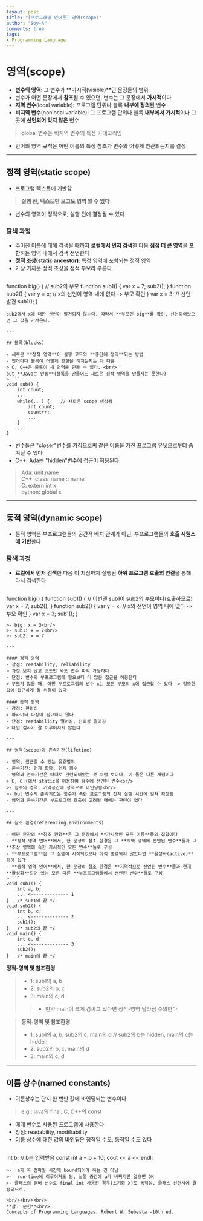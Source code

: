 ```yaml
---
layout: post
title: "[프로그래밍 언어론] 영역(scope)"
author: "Soy-A"
comments: true
tags:
- Programming Language
---
```


# 영역(scope)

- **변수의 영역**: 그 변수가 **가시적(visible)**인 문장들의 범위
- 변수가 어떤 문장에서 **참조**될 수 있으면, 변수는 그 문장에서 **가시적**이다
- **지역 변수**(local variable): 프로그램 단위나 블록 **내부에 정의**된 변수
- **비지역 변수**(nonlocal variable): 그 프로그램 단위나 블록 **내부에서 가시적**이나 그곳에 **선언되어 있지 않은** 변수
> global 변수는 비지역 변수의 특정 카테고리임
- 언어의 영역 규칙은 어떤 이름의 특정 참조가 변수와 어떻게 연관되는지를 결정

---

## 정적 영역(static scope)

- 프로그램 텍스트에 기반함
> **실행 전, 텍스트만 보고도 영역 알 수 있다**
- 변수의 영역이 정적으로, 실행 전에 결정될 수 있다

### 탐색 과정

- 주어진 이름에 대해 검색될 때까지 **로컬에서 먼저 검색**한 다음 **점점 더 큰 영역**을 포함하는 영역 내에서 검색 선언한다
- **정적 조상(static ancestor)**: 특정 영역에 포함되는 정적 영역
- 가장 가까운 정적 조상을 정적 부모라 부른다
> ```
function big() {	// sub2의 부모
	function sub1() {
		var x = 7;
		sub2();
	}
	function sub2() {
		var y = x;	// x의 선언이 영역 내에 없다 -> 부모 확인
	}
	var x = 3;		// 선언 발견
	sub1();
}
```
sub2에서 x에 대한 선언이 발견되지 않는다. 따라서 **부모인 big**를 확인, 선언되어있으면 그 값을 가져온다.

---

## 블록(blocks)

- 새로운 **정적 영역**이 실행 코드의 **중간에 정의**되는 방법
- 언어마다 블록이 어떻게 영향을 끼치는지는 다 다름
> C, C++은 블록이 새 영역을 만들 수 있다. <br/>
but **Java는 안됨**(블록을 만들어도 새로운 정적 영역을 만들지는 못한다)
> ```
void sub() {
	int count;
	...
	while(...) {	// 새로운 scope 생성됨
		int count;
		count++;
		...
	}
	...
}
```

- 변수들은 "closer"변수를 가짐으로써 같은 이름을 가진 프로그램 유닛으로부터 숨겨질 수 있다
- C++, Ada는 "hidden"변수에 접근이 허용된다
> Ada: unit.name<br/>
C++: class_name :: name<br/>
C: extern int x<br/>
python: global x

---

## 동적 영역(dynamic scope)

- 동적 영역은 부프로그램들의 공간적 배치 관계가 아닌, 부프로그램들의 **호출 시퀀스에 기반**한다

### 탐색 과정

- **로컬에서 먼저 검색**한 다음 이 지점까지 실행된 **하위 프로그램 호출의 연결**을 통해 다시 검색한다
> ```
function big() {
	function sub1() {	// 이번엔 sub1이 sub2의 부모이다(호출하므로)
		var x = 7;
		sub2();
	}
	function sub2() {
		var y = x;	// x의 선언이 영역 내에 없다 -> 부모 확인
	}
	var x = 3;
	sub1();
}
```
>- big: x = 3<br/>
>- sub1: x = 7<br/>
>- sub2: x = 7

---

#### 정적 영역
- 장점: readability, reliability
> 과정 보지 않고 코드만 봐도 변수 파악 가능하다
- 단점: 변수와 부프로그램에 필요보다 더 많은 접근을 허용한다
> 부모가 많을 때, 어떤 부프로그램의 변수 x는 모든 부모의 x에 접근할 수 있다 -> 엉뚱한 값에 접근하게 될 위험이 있다

#### 동적 영역
- 장점: 편의성
> 파라미터 파싱이 필요하지 않다
- 단점: readabiliity 떨어짐, 신뢰성 떨어짐
> 타입 검사가 잘 이루어지지 않는다

---

## 영역(scope)과 존속기간(lifetime)

- 영역: 접근할 수 있는 유효범위
- 존속기간: 언제 할당, 언제 회수
- 영역과 존속기간은 때때로 관련되어있는 것 처럼 보이나, 이 둘은 다른 개념이다
> C, C++에서 static을 이용하여 함수에 선언된 변수<br/>
>- 함수의 영역, 기억공간에 정적으로 바인딩됨<br/>
>- but 변수의 존속기간은 함수가 속한 프로그램의 전체 실행 시간에 걸쳐 확장됨
- 영역과 존속기간은 부프로그램 호출이 고려될 때에는 관련이 없다

---

## 참조 환경(referencing environments)

- 어떤 문장의 **참조 환경**은 그 문장에서 **가시적인 모든 이름**들의 집합이다
- **정적-영역 언어**에서, 한 문장의 참조 환경은 그 **지역 영역에 선언된 변수**들과 그 **조상 영역에 속한 가시적인 모든 변수**들로 구성
- **부프로그램**은 그 실행이 시작되었으나 아직 종료되지 않았다면 **활성화(active)**되어 있다
- **동적-영역 언어**에서, 한 문장의 참조 환경은 **지역적으로 선언된 변수**들과 현재 **활성화**되어 있는 모든 다른 **부프로그램들에서 선언된 변수**들로 구성
> ```
void sub1() {
	int a, b;
	...	<-------------- 1
}	/* sub1의 끝 */
void sub2() {
	int b, c;
	...	<-------------- 2
	sub1();
}	/* sub2의 끝 */
void main() {
	int c, d;
	...	<-------------- 3
	sub2();
}	/* main의 끝 */
```
**정적-영역 및 참조환경**
>- 1: sub1의 a, b
>- 2: sub2의 b, c
>- 3: main의 c, d
>>+ 만약 main이 크게 감싸고 있다면 정적-영역 달라짐 주의한다

  >**동적-영역 및 참조환경**
>- 1: sub1의 a, b, sub2의 c, main의 d	// sub2의 b는 hidden, main의 c는 hidden
>- 2: sub2의 b, c, main의 d
>- 3: main의 c, d

---

## 이름 상수(named constants)

- 이름상수는 단지 한 번만 값에 바인딩되는 변수이다
> e.g.: java의 final, C, C++의 const

- 매개 변수로 사용된 프로그램에 사용한다
- 장점: readability, modifiability
- 이름 상수에 대한 값의 **바인딩**은 정적일 수도, 동적일 수도 있다
>```
int b;	// b는 입력받음
const int a = b + 10;
cout << a << endl;
```
>-  a가 꼭 컴파일 시간에 bound되어야 하는 건 아님
>-  run-time에 이루어져도 됨, 실행 중간에 a가 바뀌지만 않으면 OK
>- 클래스의 멤버 변수로 final int 사용된 경우(초기화 X)도 동적임. 클래스 선언시에 결정되므로.

<br/><br/><br/>
**참고 문헌**<br/>
Concepts of Programming Languages, Robert W. Sebesta -10th ed.